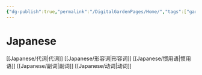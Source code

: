 ```yaml
---
{"dg-publish":true,"permalink":"/DigitalGardenPages/Home/","tags":["gardenEntry"],"created":"2025-05-12T21:59:07.731+08:00","updated":"2025-05-12T22:21:46.567+08:00"}
---
```


# Japanese
[[Japanese/代词\|代词]]
[[Japanese/形容词\|形容词]]
[[Japanese/惯用语\|惯用语]]
[[Japanese/副词\|副词]]
[[Japanese/动词\|动词]]